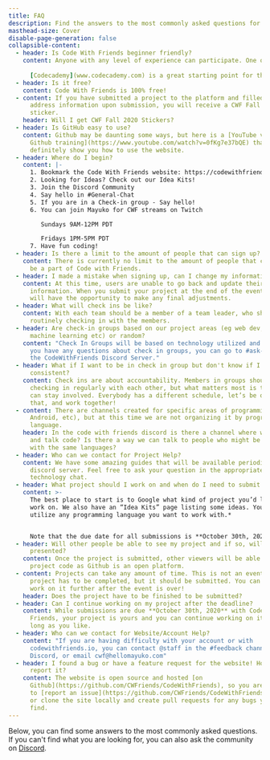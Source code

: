 ```yaml
---
title: FAQ
description: Find the answers to the most commonly asked questions for Code with Friends.
masthead-size: Cover
disable-page-generation: false
collapsible-content:
  - header: Is Code With Friends beginner friendly?
    content: Anyone with any level of experience can participate. One of the main tenants of this event is to learn new things!
      
      [Codecademy](www.codecademy.com) is a great starting point for the super basics on a handful of languages for anyone starting from scratch!
  - header: Is it free?
    content: Code With Friends is 100% free!
  - content: If you have submitted a project to the platform and filled in the
      address information upon submission, you will receive a CWF Fall 2020
      sticker.
    header: Will I get CWF Fall 2020 Stickers?
  - header: Is GitHub easy to use?
    content: Github may be daunting some ways, but here is a [YouTube video of
      Github training](https://www.youtube.com/watch?v=0fKg7e37bQE) that can
      definitely show you how to use the website.
  - header: Where do I begin?
    content: |-
      1. Bookmark the Code With Friends website: https://codewithfriends.io
      2. Looking for Ideas? Check out our Idea Kits!
      3. Join the Discord Community
      4. Say hello in #General-Chat
      5. If you are in a Check-in group - Say hello!
      6. You can join Mayuko for CWF streams on Twitch

         Sundays 9AM-12PM PDT

         Fridays 1PM-5PM PDT
      7. Have fun coding!
  - header: Is there a limit to the amount of people that can sign up?
    content: There is currently no limit to the amount of people that can sign up to
      be a part of Code with Friends.
  - header: I made a mistake when signing up, can I change my information?
    content: At this time, users are unable to go back and update their signup
      information. When you submit your project at the end of the event, you
      will have the opportunity to make any final adjustments.
  - header: What will check ins be like?
    content: With each team should be a member of a team leader, who should be
      routinely checking in with the members.
  - header: Are check-in groups based on our project areas (eg web dev, game dev,
      machine learning etc) or random?
    content: "Check In Groups will be based on technology utilized and Timezone. If
      you have any questions about check in groups, you can go to #ask-staff on
      the CodeWithFriends Discord Server."
  - header: What if I want to be in check in group but don't know if I can be
      consistent?
    content: Check ins are about accountability. Members in groups should be
      checking in regularly with each other, but what matters most is that you
      can stay involved. Everybody has a different schedule, let’s be open to
      that, and work together!
  - content: There are channels created for specific areas of programming (iOS,
      Android, etc), but at this time we are not organizing it by programming
      language.
    header: In the code with friends discord is there a channel where we can talk
      and talk code? Is there a way we can talk to people who might be familiar
      with the same languages?
  - header: Who can we contact for Project Help?
    content: We have some amazing guides that will be available periodically on the
      discord server. Feel free to ask your question in the appropriate
      technology chat.
  - header: What project should I work on and when do I need to submit my project?
    content: >-
      The best place to start is to Google what kind of project you’d like to
      work on. We also have an “Idea Kits” page listing some ideas. You can
      utilize any programming language you want to work with.*


      Note that the due date for all submissions is **October 30th, 2020.**
  - header: Will other people be able to see my project and if so, will it be
      presented?
    content: Once the project is submitted, other viewers will be able to see your
      project code as Github is an open platform.
  - content: Projects can take any amount of time. This is not an event in which a
      project has to be completed, but it should be submitted. You can always
      work on it further after the event is over!
    header: Does the project have to be finished to be submitted?
  - header: Can I continue working on my project after the deadline?
    content: While submissions are due **October 30th, 2020** with Code With
      Friends, your project is yours and you can continue working on it for as
      long as you like.
  - header: Who can we contact for Website/Account Help?
    content: "If you are having difficulty with your account or with
      codewithfriends.io, you can contact @staff in the #feedback channel on
      Discord, or email cwf@hellomayuko.com"
  - header: I found a bug or have a feature request for the website! How can I
      report it?
    content: The website is open source and hosted [on
      Github](https://github.com/CWFriends/CodeWithFriends), so you are welcome
      to [report an issue](https://github.com/CWFriends/CodeWithFriends/issues)
      or clone the site locally and create pull requests for any bugs you may
      find.
---
```

Below, you can find some answers to the most commonly asked questions. If you can't find what you are looking for, you can also ask the community on [Discord](https://discord.gg/z4dJKUd).
